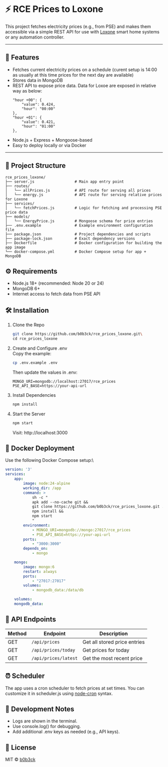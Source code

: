 # ⚡ RCE Prices to Loxone

This project fetches electricity prices (e.g., from PSE) and makes them accessible via a simple REST API for use with [Loxone](https://www.loxone.com/) smart home systems or any automation controller.

---

## 🚀 Features

- Fetches current electricity prices on a schedule (curent setup is 14:00 as usually at this time prices for the next day are available)
- Stores data in MongoDB
- REST API to expose price data. Data for Loxoe are exposed in relative way as below:
    ```
    "hour +00": {
        "value": 0.424,
        "hour": "00:00"
    },
    "hour +01": {
        "value": 0.421,
        "hour": "01:00"
    },
    ```
- Node.js + Express + Mongoose-based
- Easy to deploy locally or via Docker

---

## 📁 Project Structure

```text
rce_prices_loxone/
├── server.js                  # Main app entry point
├── routes/
│   └── allPrices.js           # API route for serving all prices
│   └── energy.js              # API route for serving relative prices for Loxone
├── services/
│   └── fetchPrices.js         # Logic for fetching and processing PSE price data
├── models/
│   └── EnergyPrice.js         # Mongoose schema for price entries
├── .env.example               # Example environment configuration file
├── package.json               # Project dependencies and scripts
├── package-lock.json          # Exact dependency versions
├── Dockerfile                 # Docker configuration for building the app image
└── docker-compose.yml         # Docker Compose setup for app + MongoDB
```
## ⚙️ Requirements

- Node.js 18+ (recommended: Node 20 or 24)
- MongoDB 6+
- Internet access to fetch data from PSE API

## 🛠 Installation

1. Clone the Repo
    ```bash
    git clone https://github.com/b0b3ck/rce_prices_loxone.git\
    cd rce_prices_loxone
    ```
2. Create and Configure .env\
Copy the example:
    ```bash
    cp .env.example .env
    ```
    Then update the values in .env:
    ```env
    MONGO_URI=mongodb://localhost:27017/rce_prices
    PSE_API_BASE=https://your-api-url
    ```
3. Install Dependencies
    ```bash
    npm install
    ```
4. Start the Server
    ```bash
    npm start
    ```
    Visit: http://localhost:3000

## 🐳 Docker Deployment
Use the following Docker Compose setup:\
```yaml
version: '3'
services:
    app:
        image: node:24-alpine
        working_dir: /app
        command: >
            sh -c "
            apk add --no-cache git &&
            git clone https://github.com/b0b3ck/rce_prices_loxone.git . &&
            npm install &&
            npm start
            "
        environment:
            - MONGO_URI=mongodb://mongo:27017/rce_prices
            - PSE_API_BASE=https://your-api-url
        ports:
            - "3000:3000"
        depends_on:
            - mongo

    mongo:
        image: mongo:6
        restart: always
        ports:
            - "27017:27017"
        volumes:
            - mongodb_data:/data/db

    volumes:
    mongodb_data:
```

## 📡 API Endpoints

| Method | Endpoint             | Description                  |
| ------ | -------------------- | ---------------------------- |
| GET    | `/api/prices`        | Get all stored price entries |
| GET    | `/api/prices/today`  | Get prices for today         |
| GET    | `/api/prices/latest` | Get the most recent price    |

## ⏰ Scheduler

The app uses a cron scheduler to fetch prices at set times.
You can customize it in scheduler.js using [node-cron](https://www.npmjs.com/package/node-cron) syntax.

## 🐞 Development Notes

- Logs are shown in the terminal.
- Use console.log() for debugging.
- Add additional .env keys as needed (e.g., API keys).

## 📃 License

MIT © [b0b3ck](https://github.com/b0b3ck)
